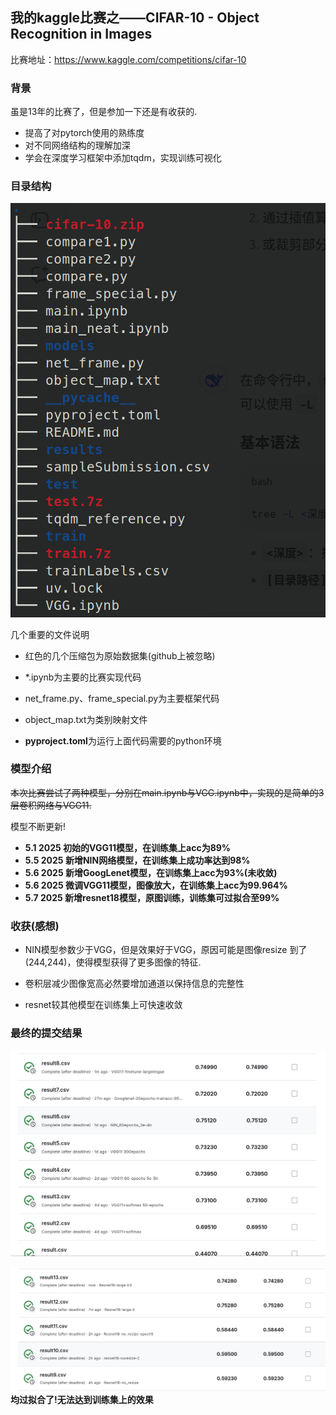 ## 我的kaggle比赛之——CIFAR-10 - Object Recognition in Images

比赛地址：https://www.kaggle.com/competitions/cifar-10

### 背景

虽是13年的比赛了，但是参加一下还是有收获的.
- 提高了对pytorch使用的熟练度
- 对不同网络结构的理解加深
- 学会在深度学习框架中添加tqdm，实现训练可视化

### 目录结构

![alt text](images_for_readme/a.png)

几个重要的文件说明

- 红色的几个压缩包为原始数据集(github上被忽略)
- *.ipynb为主要的比赛实现代码
- net_frame.py、frame_special.py为主要框架代码
- object_map.txt为类别映射文件

- **pyproject.toml**为运行上面代码需要的python环境

### 模型介绍

~~本次比赛尝试了两种模型，分别在main.ipynb与VGG.ipynb中，实现的是简单的3层卷积网络与VGG11.~~

模型不断更新!
- **5.1 2025 初始的VGG11模型，在训练集上acc为89%**
- **5.5 2025 新增NIN网络模型，在训练集上成功率达到98%**
- **5.6 2025 新增GoogLenet模型，在训练集上acc为93%(未收敛)**
- **5.6 2025 微调VGG11模型，图像放大，在训练集上acc为99.964%**
- **5.7 2025 新增resnet18模型，原图训练，训练集可过拟合至99%**

### 收获(感想)

- NIN模型参数少于VGG，但是效果好于VGG，原因可能是图像resize
到了(244,244)，使得模型获得了更多图像的特征.

- 卷积层减少图像宽高必然要增加通道以保持信息的完整性

- resnet较其他模型在训练集上可快速收敛

### 最终的提交结果

![](images_for_readme/c.png)

![alt text](images_for_readme/d.png)
**均过拟合了!无法达到训练集上的效果**
